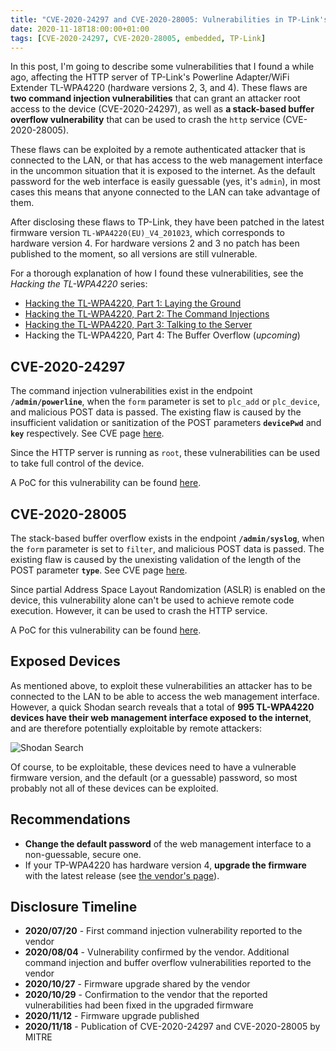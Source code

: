 ```yaml
---
title: "CVE-2020-24297 and CVE-2020-28005: Vulnerabilities in TP-Link's TL-WPA4220"
date: 2020-11-18T18:00:00+01:00
tags: [CVE-2020-24297, CVE-2020-28005, embedded, TP-Link]
---
```


In this post, I'm going to describe some vulnerabilities that I found a while ago, affecting the HTTP server of TP-Link's Powerline Adapter/WiFi Extender TL-WPA4220 (hardware versions 2, 3, and 4). These flaws are **two command injection vulnerabilities** that can grant an attacker root access to the device (CVE-2020-24297), as well as **a stack-based buffer overflow vulnerability** that can be used to crash the `http` service (CVE-2020-28005).

These flaws can be exploited by a remote authenticated attacker that is connected to the LAN, or that has access to the web management interface in the uncommon situation that it is exposed to the internet. As the default password for the web interface is easily guessable (yes, it's `admin`), in most cases this means that anyone connected to the LAN can take advantage of them.

After disclosing these flaws to TP-Link, they have been patched in the latest firmware version `TL-WPA4220(EU)_V4_201023`, which corresponds to hardware version 4. For hardware versions 2 and 3 no patch has been published to the moment, so all versions are still vulnerable.

For a thorough explanation of how I found these vulnerabilities, see the *Hacking the TL-WPA4220* series:
- [Hacking the TL-WPA4220, Part 1: Laying the Ground](/posts/hacking-the-tlwpa4220-part-1/)
- [Hacking the TL-WPA4220, Part 2: The Command Injections](/posts/hacking-the-tlwpa4220-part-2/)
- [Hacking the TL-WPA4220, Part 3: Talking to the Server](/posts/hacking-the-tlwpa4220-part-3/)
- Hacking the TL-WPA4220, Part 4: The Buffer Overflow (*upcoming*)


## CVE-2020-24297

The command injection vulnerabilities exist in the endpoint **`/admin/powerline`**, when the `form` parameter is set to `plc_add` or `plc_device`, and malicious POST data is passed. The existing flaw is caused by the insufficient validation or sanitization of the POST parameters **`devicePwd`** and **`key`** respectively. See CVE page [here](https://cve.mitre.org/cgi-bin/cvename.cgi?name=CVE-2020-24297).

Since the HTTP server is running as `root`, these vulnerabilities can be used to take full control of the device.

A PoC for this vulnerability can be found [here](https://github.com/ocastejon/exploits/blob/main/cve-2020-24297/tplink-wpa4220-rce-exploit.py).

## CVE-2020-28005

The stack-based buffer overflow exists in the endpoint **`/admin/syslog`**, when the `form` parameter is set to `filter`, and malicious POST data is passed. The existing flaw is caused by the unexisting validation of the length of the POST parameter **`type`**. See CVE page [here](https://cve.mitre.org/cgi-bin/cvename.cgi?name=CVE-2020-28005).

Since partial Address Space Layout Randomization (ASLR) is enabled on the device, this vulnerability alone can't be used to achieve remote code execution. However, it can be used to crash the HTTP service.

A PoC for this vulnerability can be found [here](https://github.com/ocastejon/exploits/blob/main/cve-2020-28005/tplink-wpa4220-dos-exploit.py).

## Exposed Devices

As mentioned above, to exploit these vulnerabilities an attacker has to be connected to the LAN to be able to access the web management interface. However, a quick Shodan search reveals that a total of **995 TL-WPA4220 devices have their web management interface exposed to the internet**, and are therefore potentially exploitable by remote attackers:

![Shodan Search](/img/vulnerabilities-in-tlwpa4220/shodan.png "Shodan search revealing exposed TL-WPA4220 devices")

Of course, to be exploitable, these devices need to have a vulnerable firmware version, and the default (or a guessable) password, so most probably not all of these devices can be exploited.

## Recommendations

- **Change the default password** of the web management interface to a non-guessable, secure one.
- If your TP-WPA4220 has hardware version 4, **upgrade the firmware** with the latest release (see [the vendor's page](https://www.tp-link.com/en/support/download/tl-wpa4220/v4/#Firmware)).

## Disclosure Timeline

- **2020/07/20** - First command injection vulnerability reported to the vendor
- **2020/08/04** - Vulnerability confirmed by the vendor. Additional command injection and buffer overflow vulnerabilities reported to the vendor
- **2020/10/27** - Firmware upgrade shared by the vendor
- **2020/10/29** - Confirmation to the vendor that the reported vulnerabilities had been fixed in the upgraded firmware
- **2020/11/12** - Firmware upgrade published
- **2020/11/18** - Publication of CVE-2020-24297 and CVE-2020-28005 by MITRE
